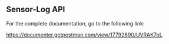 ## Sensor-Log API

For the complete documentation, go to the following link:

https://documenter.getpostman.com/view/17792690/UVRAK7oL
